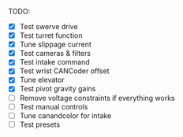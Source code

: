 TODO:

- [x] Test swerve drive
- [x] Test turret function
- [x] Tune slippage current
- [x] Test cameras & filters
- [x] Test intake command
- [x] Test wrist CANCoder offset
- [x] Tune elevator
- [x] Test pivot gravity gains
- [ ] Remove voltage constraints if everything works
- [ ] Test manual controls
- [ ] Tune canandcolor for intake
- [ ] Test presets